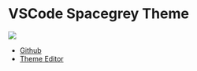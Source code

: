 # VSCode Spacegrey Theme

![](./images/340881626777699_.pic_hd.jpg)

- [Github](https://github.com/FlatMapIO/vscode-spacegrey-color-theme)
- [Theme Editor](https://themes.vscode.one/)